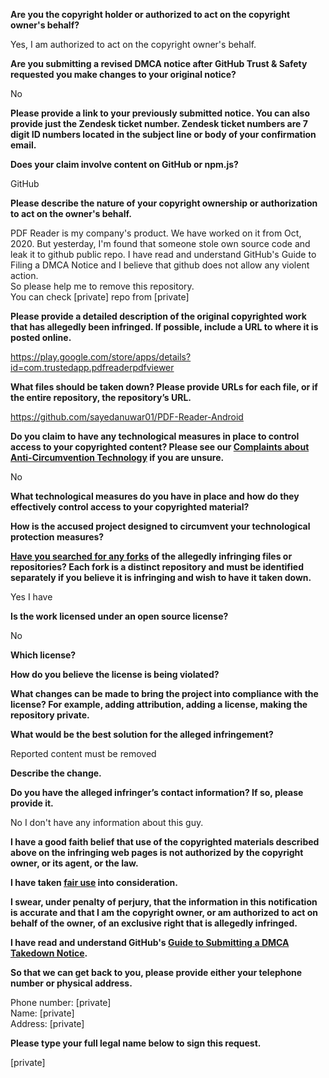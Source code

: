 **Are you the copyright holder or authorized to act on the copyright owner's behalf?**

Yes, I am authorized to act on the copyright owner's behalf.

**Are you submitting a revised DMCA notice after GitHub Trust & Safety requested you make changes to your original notice?**

No

**Please provide a link to your previously submitted notice. You can also provide just the Zendesk ticket number. Zendesk ticket numbers are 7 digit ID numbers located in the subject line or body of your confirmation email.**

**Does your claim involve content on GitHub or npm.js?**

GitHub

**Please describe the nature of your copyright ownership or authorization to act on the owner's behalf.**

PDF Reader is my company's product. We have worked on it from Oct, 2020. But yesterday, I'm found that someone stole own source code and leak it to github public repo.
I have read and understand GitHub's Guide to Filing a DMCA Notice and I believe that github does not allow any violent action.  
So please help me to remove this repository.  
You can check [private] repo from [private]

**Please provide a detailed description of the original copyrighted work that has allegedly been infringed. If possible, include a URL to where it is posted online.**

https://play.google.com/store/apps/details?id=com.trustedapp.pdfreaderpdfviewer

**What files should be taken down? Please provide URLs for each file, or if the entire repository, the repository’s URL.**

https://github.com/sayedanuwar01/PDF-Reader-Android

**Do you claim to have any technological measures in place to control access to your copyrighted content? Please see our <a href="https://docs.github.com/articles/guide-to-submitting-a-dmca-takedown-notice#complaints-about-anti-circumvention-technology">Complaints about Anti-Circumvention Technology</a> if you are unsure.**

No

**What technological measures do you have in place and how do they effectively control access to your copyrighted material?**

**How is the accused project designed to circumvent your technological protection measures?**

**<a href="https://docs.github.com/articles/dmca-takedown-policy#b-what-about-forks-or-whats-a-fork">Have you searched for any forks</a> of the allegedly infringing files or repositories? Each fork is a distinct repository and must be identified separately if you believe it is infringing and wish to have it taken down.**

Yes I have

**Is the work licensed under an open source license?**

No

**Which license?**

**How do you believe the license is being violated?**

**What changes can be made to bring the project into compliance with the license? For example, adding attribution, adding a license, making the repository private.**

**What would be the best solution for the alleged infringement?**

Reported content must be removed

**Describe the change.**

**Do you have the alleged infringer’s contact information? If so, please provide it.**

No I don't have any information about this guy.

**I have a good faith belief that use of the copyrighted materials described above on the infringing web pages is not authorized by the copyright owner, or its agent, or the law.**

**I have taken <a href="https://www.lumendatabase.org/topics/22">fair use</a> into consideration.**

**I swear, under penalty of perjury, that the information in this notification is accurate and that I am the copyright owner, or am authorized to act on behalf of the owner, of an exclusive right that is allegedly infringed.**

**I have read and understand GitHub's <a href="https://docs.github.com/articles/guide-to-submitting-a-dmca-takedown-notice/">Guide to Submitting a DMCA Takedown Notice</a>.**

**So that we can get back to you, please provide either your telephone number or physical address.**

Phone number: [private]  
Name: [private]  
Address: [private]  

**Please type your full legal name below to sign this request.**

[private]  
